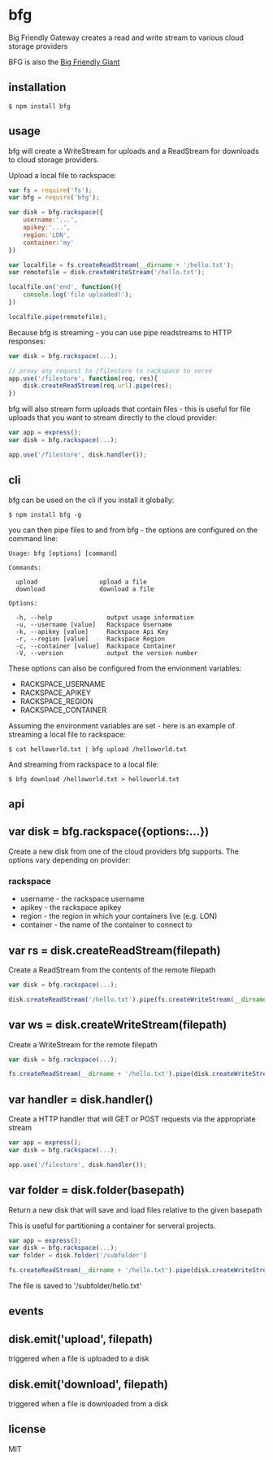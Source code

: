 bfg
===

Big Friendly Gateway creates a read and write stream to various cloud storage providers

BFG is also the [Big Friendly Giant](http://en.wikipedia.org/wiki/The_BFG)

## installation

```
$ npm install bfg
```

## usage

bfg will create a WriteStream for uploads and a ReadStream for downloads to cloud storage providers.

Upload a local file to rackspace:

```js
var fs = require('fs');
var bfg = require('bfg');

var disk = bfg.rackspace({
	username:'...',
	apikey:'...',
	region:'LON',
	container:'my'
})

var localfile = fs.createReadStream(__dirname + '/hello.txt');
var remotefile = disk.createWriteStream('/hello.txt');

localfile.on('end', function(){
	console.log('file uploaded!');
})

localfile.pipe(remotefile);
```

Because bfg is streaming - you can use pipe readstreams to HTTP responses:

```js
var disk = bfg.rackspace(...);

// proxy any request to /filestore to rackspace to serve
app.use('/filestore', function(req, res){
	disk.createReadStream(req.url).pipe(res);
})
```

bfg will also stream form uploads that contain files - this is useful for file uploads that you want to stream directly to the cloud provider:

```js
var app = express();
var disk = bfg.rackspace(...);

app.use('/filestore', disk.handler());
```

## cli

bfg can be used on the cli if you install it globally:

```
$ npm install bfg -g
```

you can then pipe files to and from bfg - the options are configured on the command line:

```
Usage: bfg [options] [command]

Commands:

  upload                 upload a file
  download               download a file

Options:

  -h, --help               output usage information
  -u, --username [value]   Rackspace Username
  -k, --apikey [value]     Rackspace Api Key
  -r, --region [value]     Rackspace Region
  -c, --container [value]  Rackspace Container
  -V, --version            output the version number
```

These options can also be configured from the envionment variables:

 * RACKSPACE_USERNAME
 * RACKSPACE_APIKEY
 * RACKSPACE_REGION
 * RACKSPACE_CONTAINER

Assuming the environment variables are set - here is an example of streaming a local file to rackspace:

```
$ cat helloworld.txt | bfg upload /helloworld.txt
```

And streaming from rackspace to a local file:

```
$ bfg download /helloworld.txt > helloworld.txt
```

## api

## var disk = bfg.rackspace({options:...})

Create a new disk from one of the cloud providers bfg supports.  The options vary depending on provider:

### rackspace

 * username - the rackspace username
 * apikey - the rackspace apikey
 * region - the region in which your containers live (e.g. LON)
 * container - the name of the container to connect to

## var rs = disk.createReadStream(filepath)

Create a ReadStream from the contents of the remote filepath

```js
var disk = bfg.rackspace(...);

disk.createReadStream('/hello.txt').pipe(fs.createWriteStream(__dirname + '/hello.txt'));
```

## var ws = disk.createWriteStream(filepath)

Create a WriteStream for the remote filepath

```js
var disk = bfg.rackspace(...);

fs.createReadStream(__dirname + '/hello.txt').pipe(disk.createWriteStream('/hello.txt'));

```

## var handler = disk.handler()

Create a HTTP handler that will GET or POST requests via the appropriate stream

```js
var app = express();
var disk = bfg.rackspace(...);

app.use('/filestore', disk.handler());
```

## var folder = disk.folder(basepath)

Return a new disk that will save and load files relative to the given basepath

This is useful for partitioning a container for serveral projects.

```js
var app = express();
var disk = bfg.rackspace(...);
var folder = disk.folder('/subfolder')

fs.createReadStream(__dirname + '/hello.txt').pipe(disk.createWriteStream('/hello.txt'));
```

The file is saved to '/subfolder/hello.txt'

## events

## disk.emit('upload', filepath)

triggered when a file is uploaded to a disk

## disk.emit('download', filepath)

triggered when a file is downloaded from a disk

## license

MIT
